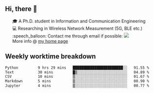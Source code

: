 <h2 > Hi, there 👋 </h3>

<div >
 <ul>
 🎓 A Ph.D. student in Information and Communication Engineering <br>
 💻 Researching in Wireless Network Measurement (5G, BLE etc.)<br>
 :speech_balloon: Contact me through email if possible: <a href="mailto:ethanjia@sjtu.edu.cn"><img src="https://img.shields.io/badge/-ethanjia@sjtu.edu.cn-c14438?style=plastic&logo=Gmail&logoColor=white&link=mailto:mailto:ethanjia@sjtu.edu.cn"></a> <br>
  More info @ <a href="https://haifengjia.github.io">my home page</a>
 </ul>
</div>

<h2 >
Weekly worktime breakdown
</h1>


<!--START_SECTION:waka-->

```txt
Python         9 hrs 29 mins   ███████████████████████░░   91.55 %
Text           30 mins         █▒░░░░░░░░░░░░░░░░░░░░░░░   04.89 %
CSV            10 mins         ▒░░░░░░░░░░░░░░░░░░░░░░░░   01.67 %
Markdown       5 mins          ▒░░░░░░░░░░░░░░░░░░░░░░░░   00.90 %
Jupyter        4 mins          ▒░░░░░░░░░░░░░░░░░░░░░░░░   00.77 %
```

<!--END_SECTION:waka-->


